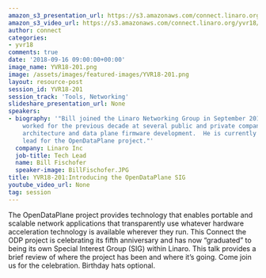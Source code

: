 ```yaml
---
amazon_s3_presentation_url: https://s3.amazonaws.com/connect.linaro.org/yvr18/presentations/yvr18-201.pdf
amazon_s3_video_url: https://s3.amazonaws.com/connect.linaro.org/yvr18/videos/yvr18-201.mp4
author: connect
categories:
- yvr18
comments: true
date: '2018-09-16 09:00:00+00:00'
image_name: YVR18-201.png
image: /assets/images/featured-images/YVR18-201.png
layout: resource-post
session_id: YVR18-201
session_track: 'Tools, Networking'
slideshare_presentation_url: None
speakers:
- biography: '"Bill joined the Linaro Networking Group in September 2013 after having
    worked for the previous decade at several public and private companies in network
    architecture and data plane firmware development.  He is currently the LNG technical
    lead for the OpenDataPlane project."'
  company: Linaro Inc
  job-title: Tech Lead
  name: Bill Fischofer
  speaker-image: BillFischofer.JPG
title: YVR18-201:Introducing the OpenDataPlane SIG
youtube_video_url: None
tag: session
---
```


The OpenDataPlane project provides technology that enables portable and scalable network applications that transparently use whatever hardware acceleration technology is available wherever they run. This Connect the ODP project is celebrating its fifth anniversary and has now “graduated” to being its own Special Interest Group (SIG) within Linaro. This talk provides a brief review of where the project has been and where it’s going. Come join us for the celebration. Birthday hats optional.
